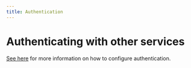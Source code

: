 ```yaml
---
title: Authentication
---
```


# Authenticating with other services

<!-- TODO: Migrate the content to this repo. -->
[See here][doc] for more information on how to configure authentication.

[doc]: https://coda.io/d/Pack-Studio-Beta_dUBjm8jbi39/Building-with-the-SDK_suP0J#_lutgF
